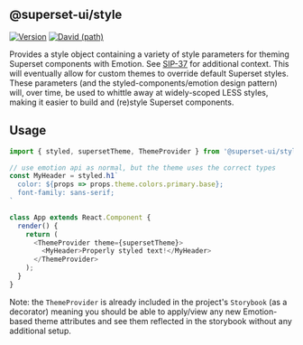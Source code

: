 ## @superset-ui/style

[![Version](https://img.shields.io/npm/v/@superset-ui/style.svg?style=flat)](https://img.shields.io/npm/v/@superset-ui/style.svg?style=flat)
[![David (path)](https://img.shields.io/david/apache-superset/superset-ui.svg?path=packages%2Fsuperset-ui-style&style=flat-square)](https://david-dm.org/apache-superset/superset-ui?path=packages/superset-ui-style)

Provides a style object containing a variety of style parameters for theming Superset components with Emotion. See [SIP-37](https://github.com/apache/incubator-superset/issues/9123) for additional context. This will eventually allow for custom themes to override default Superset styles. These parameters (and the styled-components/emotion design pattern) will, over time, be used to whittle away at widely-scoped LESS styles, making it easier to build and (re)style Superset components.

## Usage

```ts
import { styled, supersetTheme, ThemeProvider } from '@superset-ui/style';

// use emotion api as normal, but the theme uses the correct types
const MyHeader = styled.h1`
  color: ${props => props.theme.colors.primary.base};
  font-family: sans-serif;
`

class App extends React.Component {
  render() {
    return (
      <ThemeProvider theme={supersetTheme}>
        <MyHeader>Properly styled text!</MyHeader>
      </ThemeProvider>
    );
  }
}
```

Note: the `ThemeProvider` is already included in the project's `Storybook` (as a decorator) meaning you should be able to apply/view any new Emotion-based theme attributes and see them reflected in the storybook without any additional setup.